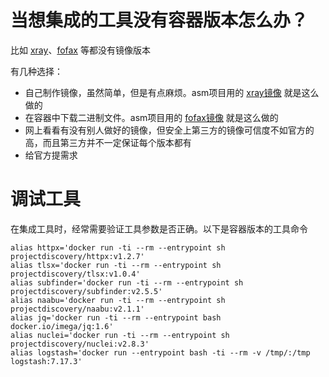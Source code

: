 #
# 当想集成的工具没有容器版本怎么办？

比如 [xray](https://github.com/chaitin/xray/)、[fofax](https://github.com/xiecat/fofax) 等都没有镜像版本

有几种选择：
* 自己制作镜像，虽然简单，但是有点麻烦。asm项目用的 [xray镜像](https://github.com/leveryd-asm/tools/tree/main/xray) 就是这么做的
* 在容器中下载二进制文件。asm项目用的 [fofax镜像](https://github.com/leveryd-asm/asm/commit/bc54f40dc6dd5a5331a7124b84a7e14aa3023a2c) 就是这么做的
* 网上看看有没有别人做好的镜像，但安全上第三方的镜像可信度不如官方的高，而且第三方并不一定保证每个版本都有
* 给官方提需求

# 调试工具

在集成工具时，经常需要验证工具参数是否正确。以下是容器版本的工具命令
```
alias httpx='docker run -ti --rm --entrypoint sh projectdiscovery/httpx:v1.2.7'
alias tlsx='docker run -ti --rm --entrypoint sh projectdiscovery/tlsx:v1.0.4'
alias subfinder='docker run -ti --rm --entrypoint sh projectdiscovery/subfinder:v2.5.5'
alias naabu='docker run -ti --rm --entrypoint sh projectdiscovery/naabu:v2.1.1'
alias jq='docker run -ti --rm --entrypoint bash docker.io/imega/jq:1.6'
alias nuclei='docker run -ti --rm --entrypoint sh projectdiscovery/nuclei:v2.8.3'
alias logstash='docker run --entrypoint bash -ti --rm -v /tmp/:/tmp logstash:7.17.3'
```
